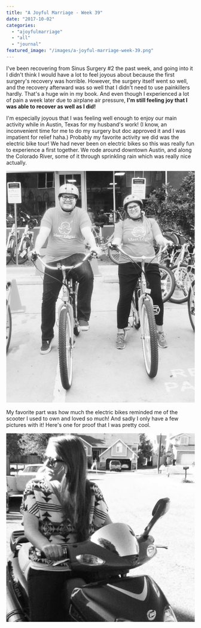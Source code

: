 ```yaml
---
title: "A Joyful Marriage - Week 39"
date: "2017-10-02"
categories: 
  - "ajoyfulmarriage"
  - "all"
  - "journal"
featured_image: "/images/a-joyful-marriage-week-39.png"
---
```


I've been recovering from Sinus Surgery #2 the past week, and going into it I didn't think I would have a lot to feel joyous about because the first surgery's recovery was horrible. However, the surgery itself went so well, and the recovery afterward was so well that I didn't need to use painkillers hardly. That's a huge win in my book. And even though I experienced a lot of pain a week later due to airplane air pressure, **I'm still feeling** **joy that I was able to recover as well as I did!**

I'm especially joyous that I was feeling well enough to enjoy our main activity while in Austin, Texas for my husband's work! (I know, an inconvenient time for me to do my surgery but doc approved it and I was impatient for relief haha.) Probably my favorite activity we did was the electric bike tour! We had never been on electric bikes so this was really fun to experience a first together. We rode around downtown Austin, and along the Colorado River, some of it through sprinkling rain which was really nice actually.

![a joyful marriage, finding joy, finding more joy, living a joyful life, marriage advice, marriage help, electric bike tour austin, electric bikes texas, newlyed fun, ](/images/IMG_5373-833x1024.jpg)

My favorite part was how much the electric bikes reminded me of the scooter I used to own and loved so much! And sadly I only have a few pictures with it! Here's one for proof that I was pretty cool.

![a joyful marriage, finding joy, finding more joy, living a joyful life, marriage advice, marriage help, electric bike tour austin, electric bikes texas, newlyed fun, ](/images/IMG_2558.jpg)
